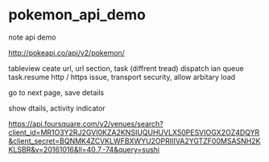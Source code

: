 # pokemon_api_demo

note
api demo

http://pokeapi.co/api/v2/pokemon/

tableview
ceate url, url section, task (diffrent tread)
dispatch ian queue
task.resume
http / https issue, transport security, allow arbitary load

go to next page, save details

show dtails,
activity indicator

https://api.foursquare.com/v2/venues/search?client_id=MR1O3Y2RJ2GVI0KZA2KNSIUQUHUVLX50PESVIOGX2OZ4DQYR&client_secret=BQNMK4ZCVKLWFBXWYU2OPRIIIVA2YGTZF00MSASNH2KKLSBR&v=20161016&ll=40.7,-74&query=sushi
